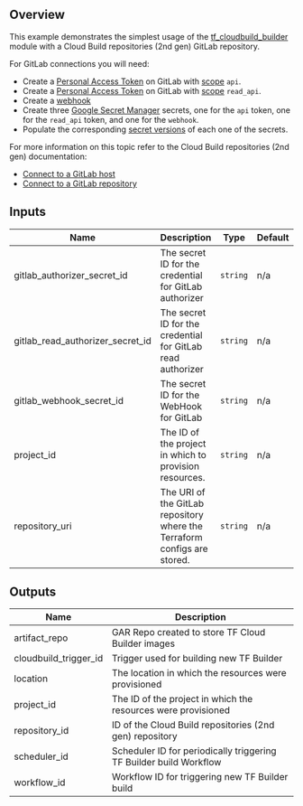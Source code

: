 ## Overview

This example demonstrates the simplest usage of the [tf_cloudbuild_builder](../../modules/tf_cloudbuild_builder/) module with a Cloud Build repositories (2nd gen) GitLab repository.

For GitLab connections you will need:

- Create a [Personal Access Token](https://docs.gitlab.com/ee/user/profile/personal_access_tokens.html) on GitLab with [scope](https://docs.gitlab.com/ee/user/profile/personal_access_tokens.html#personal-access-token-scopes) `api`.
- Create a [Personal Access Token](https://docs.gitlab.com/ee/user/profile/personal_access_tokens.html) on GitLab with [scope](https://docs.gitlab.com/ee/user/profile/personal_access_tokens.html#personal-access-token-scopes) `read_api`.
- Create a [webhook](https://docs.gitlab.com/ee/user/project/integrations/webhooks.html)
- Create three [Google Secret Manager](https://cloud.google.com/secret-manager/docs/overview) secrets, one for the `api` token, one for the `read_api` token, and one for the `webhook`.
- Populate the corresponding [secret versions](https://cloud.google.com/secret-manager/docs/add-secret-version) of each one of the secrets.

For more information on this topic refer to the Cloud Build repositories (2nd gen) documentation:
- [Connect to a GitLab host](https://cloud.google.com/build/docs/automating-builds/gitlab/connect-host-gitlab)
- [Connect to a GitLab repository](https://cloud.google.com/build/docs/automating-builds/github/connect-repo-github?generation=2nd-gen)

<!-- BEGINNING OF PRE-COMMIT-TERRAFORM DOCS HOOK -->
## Inputs

| Name | Description | Type | Default | Required |
|------|-------------|------|---------|:--------:|
| gitlab\_authorizer\_secret\_id | The secret ID for the credential for GitLab authorizer | `string` | n/a | yes |
| gitlab\_read\_authorizer\_secret\_id | The secret ID for the credential for GitLab read authorizer | `string` | n/a | yes |
| gitlab\_webhook\_secret\_id | The secret ID for the WebHook for GitLab | `string` | n/a | yes |
| project\_id | The ID of the project in which to provision resources. | `string` | n/a | yes |
| repository\_uri | The URI of the GitLab repository where the Terraform configs are stored. | `string` | n/a | yes |

## Outputs

| Name | Description |
|------|-------------|
| artifact\_repo | GAR Repo created to store TF Cloud Builder images |
| cloudbuild\_trigger\_id | Trigger used for building new TF Builder |
| location | The location in which the resources were provisioned |
| project\_id | The ID of the project in which the resources were provisioned |
| repository\_id | ID of the Cloud Build repositories (2nd gen) repository |
| scheduler\_id | Scheduler ID for periodically triggering TF Builder build Workflow |
| workflow\_id | Workflow ID for triggering new TF Builder build |

<!-- END OF PRE-COMMIT-TERRAFORM DOCS HOOK -->
